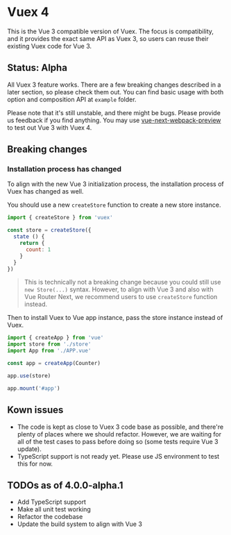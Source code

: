 # Vuex 4

This is the Vue 3 compatible version of Vuex. The focus is compatibility, and it provides the exact same API as Vuex 3, so users can reuse their existing Vuex code for Vue 3.

## Status: Alpha

All Vuex 3 feature works. There are a few breaking changes described in a later section, so please check them out. You can find basic usage with both option and composition API at `example` folder.

Please note that it's still unstable, and there might be bugs. Please provide us feedback if you find anything. You may use [vue-next-webpack-preview](https://github.com/vuejs/vue-next-webpack-preview) to test out Vue 3 with Vuex 4.

## Breaking changes

### Installation process has changed

To align with the new Vue 3 initialization process, the installation process of Vuex has changed as well.

You should use a new `createStore` function to create a new store instance.

```js
import { createStore } from 'vuex'

const store = createStore({
  state () {
    return {
      count: 1
    }
  }
})
```

> This is technically not a breaking change because you could still use `new Store(...)` syntax. However, to align with Vue 3 and also with Vue Router Next, we recommend users to use `createStore` function instead.

Then to install Vuex to Vue app instance, pass the store instance instead of Vuex.

```js
import { createApp } from 'vue'
import store from './store'
import App from './APP.vue'

const app = createApp(Counter)

app.use(store)

app.mount('#app')
```

## Kown issues

- The code is kept as close to Vuex 3 code base as possible, and there're plenty of places where we should refactor. However, we are waiting for all of the test cases to pass before doing so (some tests require Vue 3 update).
- TypeScript support is not ready yet. Please use JS environment to test this for now.

## TODOs as of 4.0.0-alpha.1

- Add TypeScript support
- Make all unit test working
- Refactor the codebase
- Update the build system to align with Vue 3
